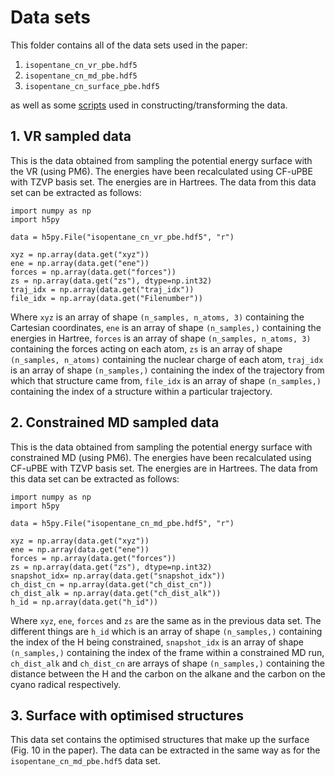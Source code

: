 # Data sets

This folder contains all of the data sets used in the paper:

1. `isopentane_cn_vr_pbe.hdf5`
2. `isopentane_cn_md_pbe.hdf5` 
3. `isopentane_cn_surface_pbe.hdf5`

as well as some [scripts](./scripts) used in constructing/transforming the data.

## 1. VR sampled data 

This is the data obtained from sampling the potential energy surface with the VR (using PM6). The energies have been recalculated using CF-uPBE with TZVP basis set. The energies are in Hartrees. The data from this data set can be extracted as follows:

```
import numpy as np
import h5py

data = h5py.File("isopentane_cn_vr_pbe.hdf5", "r")

xyz = np.array(data.get("xyz"))
ene = np.array(data.get("ene"))
forces = np.array(data.get("forces"))
zs = np.array(data.get("zs"), dtype=np.int32)
traj_idx = np.array(data.get("traj_idx"))
file_idx = np.array(data.get("Filenumber"))
```

Where `xyz` is an array of shape `(n_samples, n_atoms, 3)` containing the Cartesian coordinates, `ene` is an array of shape `(n_samples,)` containing the energies in Hartree, `forces` is an array of shape `(n_samples, n_atoms, 3)` containing the forces acting on each atom, `zs` is an array of shape `(n_samples, n_atoms)` containing the nuclear charge of each atom, `traj_idx` is an array of shape `(n_samples,)` containing the index of the trajectory from which that structure came from, `file_idx` is an array of shape `(n_samples,)` containing the index of a structure within a particular trajectory.

## 2. Constrained MD sampled data

This is the data obtained from sampling the potential energy surface with constrained MD (using PM6). The energies have been recalculated using CF-uPBE with TZVP basis set. The energies are in Hartrees. The data from this data set can be extracted as follows: 

```
import numpy as np
import h5py

data = h5py.File("isopentane_cn_md_pbe.hdf5", "r")

xyz = np.array(data.get("xyz"))
ene = np.array(data.get("ene"))
forces = np.array(data.get("forces"))
zs = np.array(data.get("zs"), dtype=np.int32)
snapshot_idx= np.array(data.get("snapshot_idx"))
ch_dist_cn = np.array(data.get("ch_dist_cn"))
ch_dist_alk = np.array(data.get("ch_dist_alk"))
h_id = np.array(data.get("h_id"))
```

Where `xyz`, `ene`, `forces` and `zs` are the same as in the previous data set. The different things are `h_id` which is an array of shape `(n_samples,)` containing the index of the H being constrained, `snapshot_idx` is an array of shape `(n_samples,)` containing the index of the frame within a constrained MD run, `ch_dist_alk` and `ch_dist_cn` are arrays of shape `(n_samples,)` containing the distance between the H and the carbon on the alkane and the carbon on the cyano radical respectively.

## 3. Surface with optimised structures 

This data set contains the optimised structures that make up the surface (Fig. 10 in the paper). The data can be extracted in the same way as for the `isopentane_cn_md_pbe.hdf5` data set.
